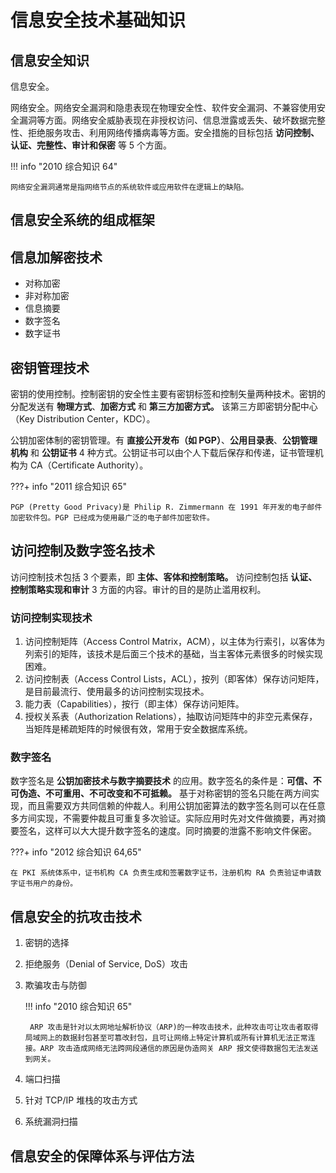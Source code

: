 # 信息安全技术基础知识

## 信息安全知识

信息安全。

网络安全。网络安全漏洞和隐患表现在物理安全性、软件安全漏洞、不兼容使用安全漏洞等方面。网络安全威胁表现在非授权访问、信息泄露或丢失、破坏数据完整性、拒绝服务攻击、利用网络传播病毒等方面。安全措施的目标包括 **访问控制、认证、完整性、审计和保密** 等 5 个方面。

!!! info "2010 综合知识 64"

    网络安全漏洞通常是指网络节点的系统软件或应用软件在逻辑上的缺陷。

## 信息安全系统的组成框架

## 信息加解密技术

* 对称加密
* 非对称加密
* 信息摘要
* 数字签名
* 数字证书

## 密钥管理技术

密钥的使用控制。控制密钥的安全性主要有密钥标签和控制矢量两种技术。密钥的分配发送有 **物理方式**、**加密方式** 和 **第三方加密方式。** 该第三方即密钥分配中心（Key Distribution Center，KDC）。

公钥加密体制的密钥管理。有 **直接公开发布（如 PGP）**、**公用目录表**、**公钥管理机构** 和 **公钥证书** 4 种方式。公钥证书可以由个人下载后保存和传递，证书管理机构为 CA（Certificate Authority）。

???+ info "2011 综合知识 65"

    PGP (Pretty Good Privacy)是 Philip R. Zimmermann 在 1991 年开发的电子邮件加密软件包。PGP 已经成为使用最广泛的电子邮件加密软件。

## 访问控制及数字签名技术

访问控制技术包括 3 个要素，即 **主体、客体和控制策略。** 访问控制包括 **认证、控制策略实现和审计** 3 方面的内容。审计的目的是防止滥用权利。

### 访问控制实现技术

1. 访问控制矩阵（Access Control Matrix，ACM），以主体为行索引，以客体为列索引的矩阵，该技术是后面三个技术的基础，当主客体元素很多的时候实现困难。
2. 访问控制表（Access Control Lists，ACL），按列（即客体）保存访问矩阵，是目前最流行、使用最多的访问控制实现技术。
3. 能力表（Capabilities），按行（即主体）保存访问矩阵。
4. 授权关系表（Authorization Relations），抽取访问矩阵中的非空元素保存，当矩阵是稀疏矩阵的时候很有效，常用于安全数据库系统。

### 数字签名

数字签名是 **公钥加密技术与数字摘要技术** 的应用。数字签名的条件是：**可信、不可伪造、不可重用、不可改变和不可抵赖。** 基于对称密钥的签名只能在两方间实现，而且需要双方共同信赖的仲裁人。利用公钥加密算法的数字签名则可以在任意多方间实现，不需要仲裁且可重复多次验证。实际应用时先对文件做摘要，再对摘要签名，这样可以大大提升数字签名的速度。同时摘要的泄露不影响文件保密。

???+ info "2012 综合知识 64,65"

    在 PKI 系统体系中，证书机构 CA 负责生成和签署数字证书，注册机构 RA 负责验证申请数字证书用户的身份。

## 信息安全的抗攻击技术

1. 密钥的选择
2. 拒绝服务（Denial of Service, DoS）攻击
3. 欺骗攻击与防御

    !!! info "2010 综合知识 65"

        ARP 攻击是针对以太网地址解析协议（ARP)的一种攻击技术，此种攻击可让攻击者取得局域网上的数据封包甚至可篡改封包，且可让网络上特定计算机或所有计算机无法正常连接。ARP 攻击造成网络无法跨网段通信的原因是伪造网关 ARP 报文使得数据包无法发送到网关。

4. 端口扫描
5. 针对 TCP/IP 堆栈的攻击方式
6. 系统漏洞扫描

## 信息安全的保障体系与评估方法
